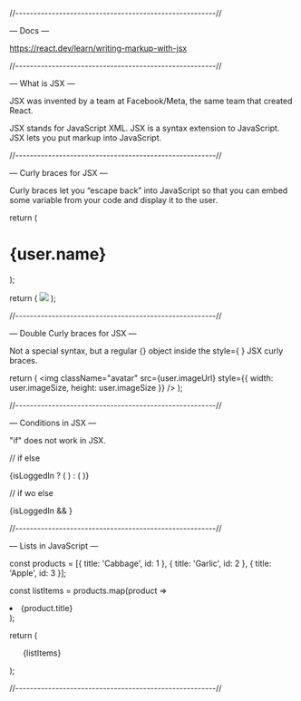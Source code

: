 
//-------------------------------------------------------//

— Docs —

https://react.dev/learn/writing-markup-with-jsx

//-------------------------------------------------------//

— What is JSX —

JSX was invented by a team at Facebook/Meta, the same team that created React. 

JSX stands for JavaScript XML.
JSX is a syntax extension to JavaScript.
JSX lets you put markup into JavaScript. 

//-------------------------------------------------------//

— Curly braces for JSX —

Curly braces let you “escape back” into JavaScript so that you can embed some variable from your code and display it to the user.

return (
  <h1>
    {user.name}
  </h1>
);

return (
  <img
    className="avatar"
    src={user.imageUrl}
  />
);

//-------------------------------------------------------//

— Double Curly braces for JSX —

Not a special syntax, but a regular {} object inside the style={ } JSX curly braces.

return (
  <img
    className="avatar"
    src={user.imageUrl}
    style={{
      width: user.imageSize,
      height: user.imageSize
    }}
  />
);

//-------------------------------------------------------//

— Conditions in JSX —

"if" does not work in JSX.

// if else
<div>
  {isLoggedIn ? (
    <AdminPanel />
  ) : (
    <LoginForm />
  )}
</div>

// if wo else
<div>
  {isLoggedIn && <AdminPanel />}
</div>

//-------------------------------------------------------//

— Lists in JavaScript —

const products = [{ title: 'Cabbage', id: 1 },  { title: 'Garlic', id: 2 },  { title: 'Apple', id: 3 }];

const listItems = products.map(product =>
  <li key={product.id}>
    {product.title}
  </li>
);

return (
  <ul>{listItems}</ul>
);


//-------------------------------------------------------//



